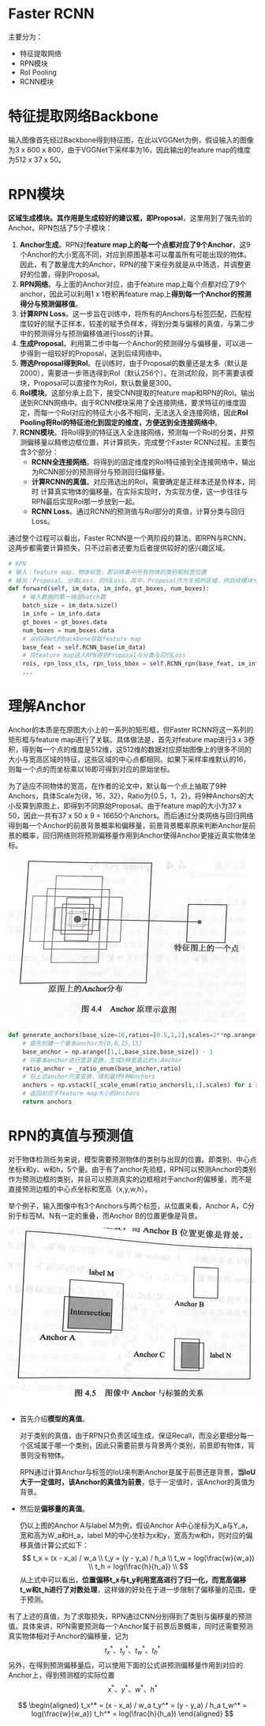 # Faster RCNN

主要分为：

+ 特征提取网络
+ RPN模块
+ RoI Pooling
+ RCNN模块

# 特征提取网络Backbone

输入图像首先经过Backbone得到特征图，在此以VGGNet为例，假设输入的图像为3 x 600 x 800，由于VGGNet下采样率为16，因此输出的feature map的维度为512 x 37 x 50。

# RPN模块

**区域生成模块。其作用是生成较好的建议框，即Proposal**，这里用到了强先验的Anchor。RPN包括了5个子模块：

1. **Anchor生成**。RPN对**feature map上的每一个点都对应了9个Anchor**，这9个Anchor的大小宽高不同，对应到原图基本可以覆盖所有可能出现的物体。因此，有了数量庞大的Anchor，RPN的接下来任务就是从中筛选，并调整更好的位置，得到Proposal。
2. **RPN网络**。与上面的Anchor对应，由于feature map上每个点都对应了9个anchor，因此可以利用1 x 1卷积再feature map上**得到每一个Anchor的预测得分与预测偏移值**。
3. **计算RPN Loss**。这一步旨在训练中，将所有的Anchors与标签匹配，匹配程度较好的赋予正样本，较差的赋予负样本，得到分类与偏移的真值，与第二步中的预测得分与预测偏移值进行loss的计算。
4. **生成Proposal**。利用第二步中每一个Anchor的预测得分与偏移量，可以进一步得到一组较好的Proposal，送到后续网络中。
5. **筛选Proposal得到RoI**。在训练时，由于Proposal的数量还是太多（默认是2000），需要进一步筛选得到RoI（默认256个）。在测试阶段，则不需要该模块，Proposal可以直接作为RoI，默认数量是300。
6. **RoI模块**。这部分承上启下，接受CNN提取的feature map和RPN的RoI。输出送到RCNN网络中。由于RCNN模块采用了全连接网络，要求特征的维度固定，而每一个RoI对应的特征大小各不相同，无法送入全连接网络，因此**RoI Pooling将RoI的特征池化到固定的维度，方便送到全连接网络中**。
7. **RCNN模块**。将RoI得到的特征送入全连接网络，预测每一个RoI的分类，并预测偏移量以精修边框位置，并计算损失，完成整个Faster RCNN过程。主要包含3个部分：
   - **RCNN全连接网络**。将得到的固定维度的RoI特征接到全连接网络中，输出为RCNN部分的预测得分与预测回归偏移量。
   - **计算RCNN的真值**。对应筛选出的RoI，需要确定是正样本还是负样本，同时 计算真实物体的偏移量。在实际实现时，为实现方便，这一步往往与RPN最后实现RoI那一步放到一起。
   - **RCNN Loss**。通过RCNN的预测值与RoI部分的真值，计算分类与回归Loss。

通过整个过程可以看出，Faster RCNN是一个两阶段的算法，即RPN与RCNN，这两步都需要计算损失，只不过前者还要为后者提供较好的感兴趣区域。

```python
# RPN
# 输入：feature map、物体标签，即训练集中所有物体的类别和标签位置
# 输出：Proposal、分类Loss、回归Loss、其中，Proposal作为生成的区域，供后续模块分类# 和回归。两部分损失用作优化网络。
def forward(self, im_data, im_info, gt_boxes, num_boxes):
    # 输入数据的第一维是batch数
    batch_size = im_data.size()
    im_info = im_info.data
    gt_boxes = gt_boxes.data
    num_boxes = num_boxes.data
    # 从VGGNet的backbone获取feature map
    base_feat = self.RCNN_base(im_data)
    # 将feature map送入RPN得到Proposal与分类与回归Loss
    rois, rpn_loss_cls, rpn_loss_bbox = self.RCNN_rpn(base_feat, im_info, gt_boxes, num_boxes)
    ...
```

# 理解Anchor

Anchor的本质是在原图大小上的一系列的矩形框，但Faster RCNN将这一系列的矩形框与feature map进行了关联。具体做法是，首先对feature map进行3 x 3卷积，得到每一个点的维度是512维，这512维的数据对应原始图像上的很多不同的大小与宽高区域的特征，这些区域的中心点都相同。如果下采样率维默认的16，则每一个点的而坐标乘以16即可得到对应的原始坐标。

为了适应不同物体的宽高，在作者的论文中，默认每一个点上抽取了9种Anchors，具体Scale为{8，16，32}，Ratio为{0.5，1，2}，将9种Anchors的大小反算到原图上，即得到不同原始Proposal。由于feature map的大小为37 x 50，因此一共有37 x 50 x 9 = 16650个Anchors。而后通过分类网络与回归网络得到每一个Anchor的前景背景概率和偏移量，前景背景概率原来判断Anchor是前景的概率，回归网络则将预测偏移量作用到Anchor使得Anchor更接近真实物体坐标。

![image-20210719103226550](https://raw.githubusercontent.com/by777/imgRep/main/img/20210719103226.png)

```python
def generate_anchors(base_size=16,ratios=[0.5,1,2],scales=2**np.arange(3,6)):
    # 首先创建一个基本anchor为[0,0,15,15]
    base_anchor = np.arange([1,1,base_size,base_size]) - 1
    # 将基本anchor进行宽高变换，生成3种宽高比的s:Anchor
    ratio_anchor = _ratio_enum(base_anchor,ratio)
    # 将上述anchor尺度变换，得到最终9种Anchors
    anchors = np.vstack([_scale_enum(ratio_anchors[i,:],scales) for i in xrange(ratio_anchors.shape[0])])
    # 返回对应于feature map大小的anchors
    return anchors
```

# RPN的真值与预测值

对于物体检测任务来说，模型需要预测物体的类别与出现的位置。即类别、中心点坐标x和y、w和h，5个量。由于有了anchor先验框，RPN可以预测Anchor的类别作为预测边框的类别，并且可以预测真实的边框相对于anchor的偏移量，而不是直接预测边框的中心点坐标和宽高（x,y,w,h）。

举个例子，输入图像中有3个Anchors与两个标签，从位置来看，Anchor A，C分别于标签M、N有一定的重叠，而Anchor B的位置更像是背景。

![image-20210720095156308](https://raw.githubusercontent.com/by777/imgRep/main/img/20210720095156.png)

+ 首先介绍**模型的真值**。

  对于类别的真值，由于RPN只负责区域生成，保证Recall，而没必要细分每一个区域属于哪一个类别，因此只需要前景与背景两个类别，前景即有物体，背景则没有物体。

  RPN通过计算Anchor与标签的IoU来判断Anchor是属于前景还是背景，**当IoU大于一定值时，该Anchor的真值为前景**，低于一定值时，该Anchor的真值为背景。

+ 然后是**偏移量的真值**。

  仍以上图的Anchor A与label M为例，假设Anchor A中心坐标为X_a与Y_a，宽和高为W_a和H_a，label M的中心坐标为x和y，宽高为w和h，则对应的偏移真值计算公式如下：
  $$
  t_x = (x - x_a) / w_a \\
  t_y = (y - y_a) / h_a \\
  t_w = log(\frac{w}{w_a}) \\
  t_h = log(\frac{h}{h_a}) \\
  $$
  从上式中可以看出，**位置偏移t_x与t_y利用宽高进行了归一化，而宽高偏移t_w和t_h进行了对数处理**，这样做的好处在于进一步限制了偏移量的范围，便于预测。

有了上述的真值，为了求取损失，RPN通过CNN分别得到了类别与偏移量的预测值。具体来讲，RPN需要预测每一个Anchor属于前景后景概率，同时还需要预测真实物体相对于Anchor的偏移量，记为
$$
t_x^*、t_y^*、t_w^*、t_h^*
$$
另外，在得到预测偏移量后，可以使用下面的公式讲预测偏移量作用到对应的Anchor上，得到预测框的实际位置
$$
x^*、y^*、w^*、h^*
$$

$$ \begin{aligned}
t_x^* = (x - x_a) / w_a  
t_y^* = (y - y_a) / h_a  
t_w^* = log(\frac{w}{w_a})  
t_h^* = log(\frac{h}{h_a}) 
\end{aligned}
$$ 

